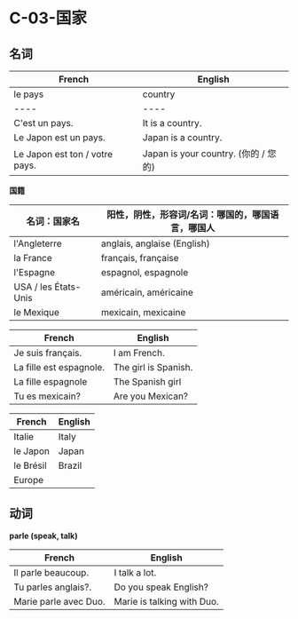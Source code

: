 ﻿# C-03-国家

## 名词

French | English
---- | ----
le pays | country
---- | ----
C'est un pays. | It is a country.
Le Japon est un pays. | Japan is a country.
Le Japon est ton / votre pays. | Japan is your country. (你的 / 您的)

**国籍**

名词：国家名 | 阳性，阴性，形容词/名词：哪国的，哪国语言，哪国人
---- | ----
l'Angleterre | anglais, anglaise (English)
la France | français, française
l'Espagne | espagnol, espagnole
USA / les États-Unis | américain, américaine
le Mexique | mexicain, mexicaine

French | English
---- | ----
Je suis français. | I am French.
La fille est espagnole. | The girl is Spanish.
La fille espagnole | The Spanish girl
Tu es mexicain? | Are you Mexican?


French | English
---- | ----
Italie | Italy
le Japon | Japan
le Brésil | Brazil
Europe | 

## 动词

**parle (speak, talk)**

French | English
---- | ----
Il parle beaucoup. | I talk a lot.
Tu parles anglais?. | Do you speak English?
Marie parle avec Duo. | Marie is talking with Duo.




